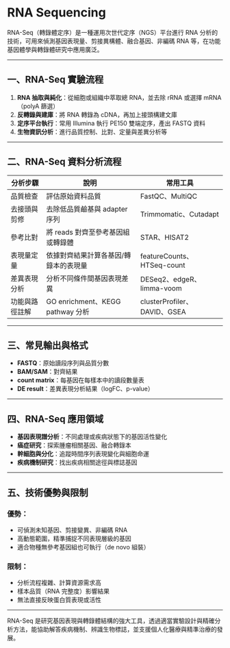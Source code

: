 # RNA Sequencing

RNA-Seq（轉錄體定序）是一種運用次世代定序（NGS）平台進行 RNA 分析的技術，可用來偵測基因表現量、剪接異構體、融合基因、非編碼 RNA 等，在功能基因體學與轉錄體研究中應用廣泛。

---

## 一、RNA-Seq 實驗流程

1. **RNA 抽取與純化**：從細胞或組織中萃取總 RNA，並去除 rRNA 或選擇 mRNA（polyA 篩選）
2. **反轉錄與建庫**：將 RNA 轉錄為 cDNA，再加上接頭構建文庫
3. **定序平台執行**：常用 Illumina 執行 PE150 雙端定序，產出 FASTQ 資料
4. **生物資訊分析**：進行品質控制、比對、定量與差異分析等

---

## 二、RNA-Seq 資料分析流程

| 分析步驟    | 說明                            | 常用工具                       |
| ------- | ----------------------------- | -------------------------- |
| 品質檢查    | 評估原始資料品質                      | FastQC、MultiQC             |
| 去接頭與剪修  | 去除低品質鹼基與 adapter 序列           | Trimmomatic、Cutadapt       |
| 參考比對    | 將 reads 對齊至參考基因組或轉錄體          | STAR、HISAT2                |
| 表現量定量   | 依據對齊結果計算各基因/轉錄本的表現量           | featureCounts、HTSeq-count  |
| 差異表現分析  | 分析不同條件間基因表現差異                 | DESeq2、edgeR、limma-voom    |
| 功能與路徑註解 | GO enrichment、KEGG pathway 分析 | clusterProfiler、DAVID、GSEA |

---

## 三、常見輸出與格式

* **FASTQ**：原始讀段序列與品質分數
* **BAM/SAM**：對齊結果
* **count matrix**：每基因在每樣本中的讀段數量表
* **DE result**：差異表現分析結果（logFC、p-value）

---

## 四、RNA-Seq 應用領域

* **基因表現譜分析**：不同處理或疾病狀態下的基因活性變化
* **癌症研究**：探索腫瘤相關基因、融合轉錄本
* **幹細胞與分化**：追蹤時間序列表現變化與細胞命運
* **疾病機制研究**：找出疾病相關途徑與標誌基因

---

## 五、技術優勢與限制

### 優勢：

* 可偵測未知基因、剪接變異、非編碼 RNA
* 高動態範圍，精準捕捉不同表現層級的基因
* 適合物種無參考基因組也可執行（de novo 組裝）

### 限制：

* 分析流程複雜、計算資源需求高
* 樣本品質（RNA 完整度）影響結果
* 無法直接反映蛋白質表現或活性

---

RNA-Seq 是研究基因表現與轉錄體結構的強大工具，透過適當實驗設計與精確分析方法，能協助解答疾病機制、辨識生物標誌，並支援個人化醫療與精準治療的發展。
